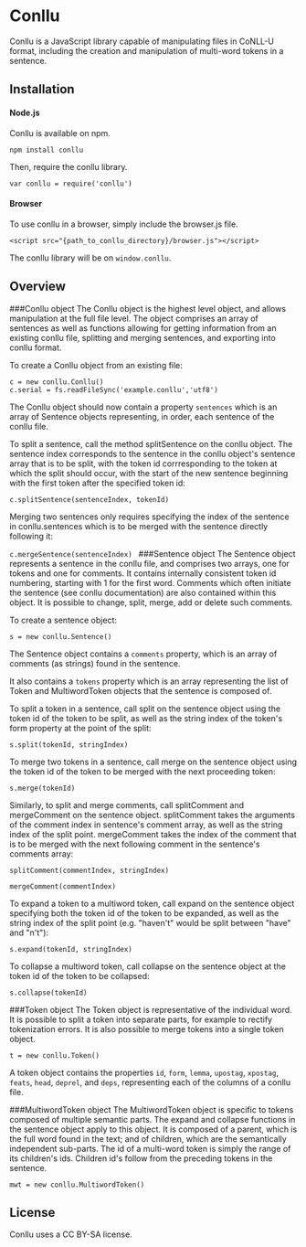 # Conllu
Conllu is a JavaScript library capable of manipulating files in CoNLL-U format, including the creation and manipulation of multi-word tokens in a sentence.

## Installation

#### Node.js

Conllu is available on npm.

`npm install conllu`

Then, require the conllu library.

`var conllu = require('conllu')`

#### Browser

To use conllu in a browser, simply include the browser.js file.

`<script src="{path_to_conllu_directory}/browser.js"></script>`

The conllu library will be on `window.conllu`.

## Overview

###Conllu object
The Conllu object is the highest level object, and allows manipulation at the full file level. The object comprises an array of sentences as well as functions allowing for getting information from an existing conllu file, splitting and merging sentences, and exporting into conllu format. 
 
 To create a Conllu object from an existing file:
 
    c = new conllu.Conllu()
    c.serial = fs.readFileSync('example.conllu','utf8')
    
The Conllu object should now contain a property `sentences` which is an array of Sentence objects representing, in order, each sentence of the conllu file. 

To split a sentence, call the method splitSentence on the conllu object. The sentence index corresponds to the sentence in the conllu object's sentence array that is to be split, with the token id corrresponding to the token at which the split should occur, with the start of the new sentence beginning with the first token after the specified token id:

`c.splitSentence(sentenceIndex, tokenId)`

Merging two sentences only requires specifying the index of the sentence in conllu.sentences which is to be merged with the sentence directly following it:

`c.mergeSentence(sentenceIndex)
`
###Sentence object
The Sentence object represents a sentence in the conllu file, and comprises two arrays, one for tokens and one for comments. It contains internally consistent token id numbering, starting with 1 for the first word. Comments which often initiate the sentence (see conllu documentation) are also contained within this object. It is possible to change, split, merge, add or delete such comments.

To create a sentence object:

`s = new conllu.Sentence()`

The Sentence object contains a `comments` property, which is an array of comments (as strings) found in the sentence.

It also contains a `tokens` property which is an array representing the list of Token and MultiwordToken objects that the sentence is composed of.

To split a token in a sentence, call split on the sentence object using the token id of the token to be split, as well as the string index of the token's form property at the point of the split:

`s.split(tokenId, stringIndex)`

To merge two tokens in a sentence, call merge on the sentence object using the token id of the token to be merged with the next proceeding token: 

`s.merge(tokenId)`

Similarly, to split and merge comments, call splitComment and mergeComment on the sentence object. splitComment takes the arguments of the comment index in sentence's comment array, as well as the string index of the split point. mergeComment takes the index of the comment that is to be merged with the next following comment in the sentence's comments array:

`splitComment(commentIndex, stringIndex)`

`mergeComment(commentIndex)`

To expand a token to a multiword token, call expand on the sentence object specifying both the token id of the token to be expanded, as well as the string index of the split point (e.g. "haven't" would be split between "have" and "n't"):

`s.expand(tokenId, stringIndex)`

To collapse a multiword token, call collapse on the sentence object at the token id of the token to be collapsed:

`s.collapse(tokenId)`


###Token object
The Token object is representative of the individual word. It is possible to split a token into separate parts, for example to rectify tokenization errors. It is also possible to merge tokens into a single token object.

`t = new conllu.Token()`

A token object contains the properties `id`, `form`, `lemma`, `upostag`, `xpostag`, `feats`, `head`, `deprel`, and `deps`, representing each of the columns of a conllu file.

###MultiwordToken object
The MultiwordToken object is specific to tokens composed of multiple semantic parts. The expand and collapse functions in the sentence object apply to this object. It is composed of a parent, which is the full word found in the text; and of children, which are the semantically independent sub-parts. The id of a multi-word token is simply the range of its children's ids. Children id's follow from the preceding tokens in the sentence.

`mwt = new conllu.MultiwordToken()`

## License

Conllu uses a CC BY-SA license.